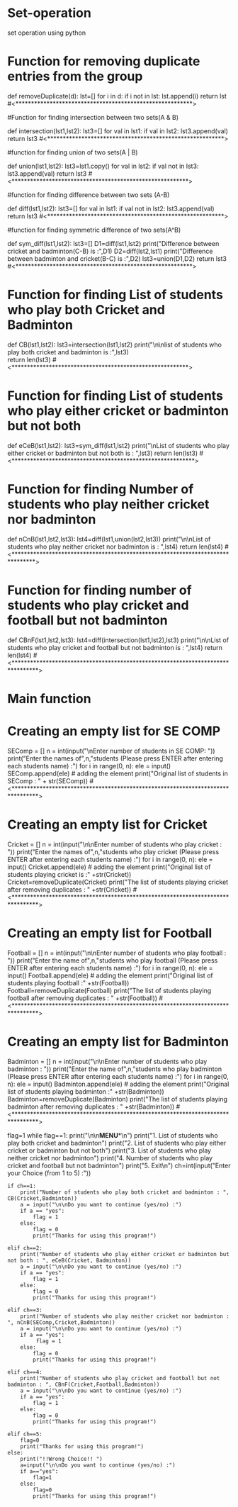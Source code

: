 # Set-operation
set operation using python
# Function for removing duplicate entries from the group

def removeDuplicate(d):
    lst=[]
    for i in d:
        if i not in lst:
            lst.append(i)
    return lst
#<*********************************************************>

#Function for finding intersection between two sets(A & B) 

def intersection(lst1,lst2):
    lst3=[]
    for val in lst1:
        if val in lst2:
            lst3.append(val)
    return lst3
#<*********************************************************>

#function for finding union of two sets(A | B)

def union(lst1,lst2):
    lst3=lst1.copy()
    for val in lst2:
        if val not in lst3:
            lst3.append(val)
    return lst3
#<*********************************************************>
    
#function for finding difference between two sets (A-B)

def diff(lst1,lst2):
    lst3=[]
    for val in lst1:
        if val not in lst2:
            lst3.append(val)
    return lst3
#<*********************************************************>

#function for finding symmetric difference of two sets(A^B)

def sym_diff(lst1,lst2):
    lst3=[]
    D1=diff(lst1,lst2)
    print("Difference between cricket and badminton(C-B) is :",D1)
    D2=diff(lst2,lst1)
    print("Difference between badminton and cricket(B-C) is :",D2)
    lst3=union(D1,D2)
    return lst3
#<*********************************************************>

# Function for finding List of students who play both Cricket and Badminton 
def CB(lst1,lst2):
    lst3=intersection(lst1,lst2)
    print("\n\nlist of students who play both cricket and badminton is :",lst3)    
    return len(lst3)
#<*********************************************************>

# Function for finding List of students who play either cricket or badminton but not both

def eCeB(lst1,lst2):
    lst3=sym_diff(lst1,lst2)
    print("\nList of students who play either cricket or badminton but not both is : ",lst3)
    return len(lst3)
#<***********************************************************>

# Function for finding Number of students who play neither cricket nor badminton

def nCnB(lst1,lst2,lst3):
    lst4=diff(lst1,union(lst2,lst3))
    print("\n\nList of students who play neither cricket nor badminton is : ",lst4)
    return len(lst4)
#<*******************************************************************************> 

# Function for finding number of students who play cricket and football but not badminton

def CBnF(lst1,lst2,lst3):
    lst4=diff(intersection(lst1,lst2),lst3)
    print("\n\nList of students who play cricket and football but not badminton is : ",lst4)
    return len(lst4)
#<********************************************************************************>

# Main function

# Creating an empty list for SE COMP

SEComp = []
n = int(input("\nEnter number of students in SE COMP: "))
print("Enter the names of",n,"students (Please press ENTER after entering each students name) :")
for i in range(0, n):
    ele = input()
    SEComp.append(ele)  # adding the element
print("Original list of students in SEComp : " + str(SEComp))
#<********************************************************************************>

# Creating an empty list for Cricket

Cricket = []
n = int(input("\n\nEnter number of students who play cricket : "))
print("Enter the names of",n,"students who play cricket (Please press ENTER after entering each students name) :")
for i in range(0, n):
    ele = input()
    Cricket.append(ele)  # adding the element
print("Original list of students playing cricket is :" +str(Cricket))
Cricket=removeDuplicate(Cricket)
print("The list of students playing cricket after removing duplicates : " +str(Cricket))
#<********************************************************************************>

# Creating an empty list for Football

Football = []
n = int(input("\n\nEnter number of students who play football : "))
print("Enter the name of",n,"students who play football (Please press ENTER after entering each students name) :")
for i in range(0, n):
    ele = input()
    Football.append(ele)  # adding the element
print("Original list of students playing football :" +str(Football))
Football=removeDuplicate(Football)
print("The list of students playing football after removing duplicates : " +str(Football))
#<********************************************************************************>

# Creating an empty list for Badminton

Badminton = []
n = int(input("\n\nEnter number of students who play badminton : "))
print("Enter the name of",n,"students who play badminton (Please press ENTER after entering each students name) :")
for i in range(0, n):
    ele = input()
    Badminton.append(ele)  # adding the element
print("Original list of students playing badminton :" +str(Badminton))
Badminton=removeDuplicate(Badminton)
print("The list of students playing badminton after removing duplicates : " +str(Badminton))
#<********************************************************************************>

flag=1
while flag==1:
    print("\n\n******************MENU*******************\n")
    print("1. List of students who play both cricket and badminton")
    print("2. List of students who play either cricket or badminton but not both")
    print("3. List of students who play neither cricket nor badminton")
    print("4. Number of students who play cricket and football but not badminton")
    print("5. Exit\n")
    ch=int(input("Enter your Choice (from 1 to 5) :"))

    if ch==1:
        print("Number of students who play both cricket and badminton : ", CB(Cricket,Badminton))
        a = input("\n\nDo you want to continue (yes/no) :")
        if a == "yes":
            flag = 1
        else:
            flag = 0
            print("Thanks for using this program!")

    elif ch==2:
        print("Number of students who play either cricket or badminton but not both : ", eCeB(Cricket, Badminton))
        a = input("\n\nDo you want to continue (yes/no) :")
        if a == "yes":
            flag = 1
        else:
            flag = 0
            print("Thanks for using this program!")

    elif ch==3:
        print("Number of students who play neither cricket nor badminton : ", nCnB(SEComp,Cricket,Badminton))
        a = input("\n\nDo you want to continue (yes/no) :")
        if a == "yes":
             flag = 1
        else:
            flag = 0
            print("Thanks for using this program!")

    elif ch==4:
        print("Number of students who play cricket and football but not badminton : ", CBnF(Cricket,Football,Badminton))
        a = input("\n\nDo you want to continue (yes/no) :")
        if a == "yes":
            flag = 1
        else:
            flag = 0
            print("Thanks for using this program!")

    elif ch==5:
        flag=0
        print("Thanks for using this program!")
    else:
        print("!!Wrong Choice!! ")
        a=input("\n\nDo you want to continue (yes/no) :")
        if a=="yes":
            flag=1
        else:
            flag=0
            print("Thanks for using this program!")


